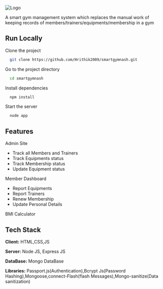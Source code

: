 


![Logo](https://github.com/Hrithik2009/smartgymnash/blob/master/public/img/logo.png)

A smart gym management system which replaces the manual work 
of keeping records of members/trainers/equipments/membership 
in a gym

###


## Run Locally

Clone the project

```bash
  git clone https://github.com/Hrithik2009/smartgymnash.git
```

Go to the project directory

```bash
  cd smartgymnash
```

Install dependencies

```bash
  npm install
```

Start the server

```bash
  node app
```




## Features

Admin Site 
 - Track all Members and Trainers
 - Track Equipments status
 - Track Membership status
 - Update Equipment status

Member Dashboard

 - Report Equipments
 - Report Trainers
 - Renew Membership
 - Update Personal Details

BMI Calculator


## Tech Stack

**Client:** HTML,CSS,JS

**Server:** Node JS, Express JS

**DataBase:** Mongo DataBase

**Libraries:** Passport.js(Authentication),Bcrypt Js(Password Hashing),Mongoose,connect-Flash(flash Messages),Mongo-sanitize(Data sanitization)




